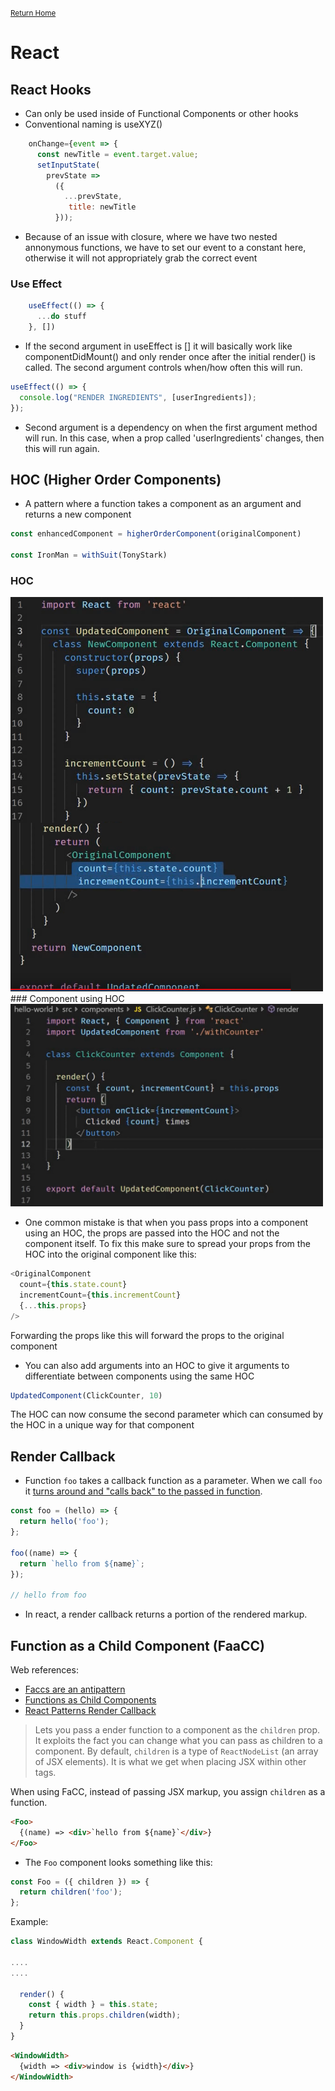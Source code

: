 <small>[Return Home](./../../README.md)</small>

# React

## React Hooks

- Can only be used inside of Functional Components or other hooks
- Conventional naming is useXYZ()

```javascript
    onChange={event => {
      const newTitle = event.target.value;
      setInputState(
        prevState =>
          ({
            ...prevState,
             title: newTitle
          }));
```

- Because of an issue with closure, where we have two nested annonymous functions, we have to set our event to a constant here, otherwise it will not appropriately grab the correct event

### Use Effect

```javascript
    useEffect(() => {
      ...do stuff
    }, [])
```

- If the second argument in useEffect is [] it will basically work like componentDidMount() and only render once after the initial render() is called. The second argument controls when/how often this will run.

```javascript
useEffect(() => {
  console.log("RENDER INGREDIENTS", [userIngredients]);
});
```

- Second argument is a dependency on when the first argument method will run. In this case, when a prop called 'userIngredients' changes, then this will run again.

## HOC (Higher Order Components)
* A pattern where a function takes a component as an argument and returns a new component
```javascript
const enhancedComponent = higherOrderComponent(originalComponent)

const IronMan = withSuit(TonyStark)
```
### HOC
<img src="../.././images/hocComponent.png" width="500px">
<br/>
### Component using HOC
<img src="../.././images/componentWithHoc.png" width="500px">

* One common mistake is that when you pass props into a component using an HOC, the props are passed into the HOC and not the component itself. To fix this make sure to spread your props from the HOC into the original component like this:

```javascript
<OriginalComponent
  count={this.state.count}
  incrementCount={this.incrementCount}
  {...this.props}
/>
```
Forwarding the props like this will forward the props to the original component

* You can also add arguments into an HOC to give it arguments to differentiate between components using the same HOC
```javascript
UpdatedComponent(ClickCounter, 10)
```
The HOC can now consume the second parameter which can consumed by the HOC in a unique way for that component

## Render Callback

* Function `foo` takes a callback function as a parameter. When we call `foo` it <u>turns around and "calls back" to the passed in function</u>.
```javascript 
const foo = (hello) => {
  return hello('foo');
};

foo((name) => {
  return `hello from ${name}`;
});

// hello from foo
```

* In react, a render callback returns a portion of the rendered markup. 


## Function as a Child Component (FaaCC)
Web references: 
* [Faccs are an antipattern](https://americanexpress.io/faccs-are-an-antipattern/)
* [Functions as Child Components](https://medium.com/merrickchristensen/function-as-child-components-5f3920a9ace9)
* [React Patterns Render Callback](https://reactpatterns.com/#render-callback)

>Lets you pass a ender function to a component as the `children` prop. 
It exploits the fact you can change what you can pass as children to a component. By default, `children` is a type of `ReactNodeList` (an array of JSX elements). It is what we get when placing JSX within other tags.

When using FaCC, instead of passing JSX markup, you assign `children` as a function.
```html
<Foo>
  {(name) => <div>`hello from ${name}`</div>}
</Foo>
```
* The `Foo` component looks something like this:
```javascript
const Foo = ({ children }) => {
  return children('foo');
};
```

Example:
```javascript
class WindowWidth extends React.Component {

....
....
  
  render() {
    const { width } = this.state;
    return this.props.children(width);
  }
}
```
```html
<WindowWidth>
  {width => <div>window is {width}</div>}
</WindowWidth>
```